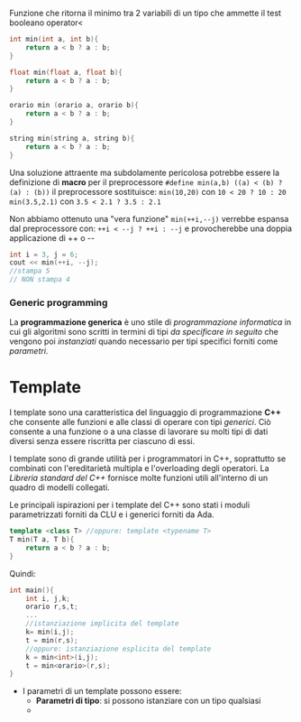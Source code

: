 Funzione che ritorna il minimo tra 2 variabili di un tipo che ammette il test booleano operator< 
````C++
int min(int a, int b){
	return a < b ? a : b;
}
````
````C++
float min(float a, float b){
	return a < b ? a : b;
}
````
````C++
orario min (orario a, orario b){
	return a < b ? a : b;
}
````
````C++
string min(string a, string b){
	return a < b ? a : b;
}
````

Una soluzione attraente ma subdolamente pericolosa potrebbe essere la definizione di **macro** per il preprocessore
`#define min(a,b) ((a) < (b) ? (a) : (b))`
il preprocessore sostituisce:
`min(10,20)` con `10 < 20 ? 10 : 20`
`min(3.5,2.1)` con `3.5 < 2.1 ? 3.5 : 2.1`

Non abbiamo ottenuto una "vera funzione"
`min(++i,--j)`
verrebbe espansa dal preprocessore con:
`++i < --j ? ++i : --j`
e provocherebbe una doppia applicazione di ++ o --
````C++
int i = 3, j = 6;
cout << min(++i, --j);
//stampa 5
// NON stampa 4
````

### Generic programming
La **programmazione generica** è uno stile di *programmazione informatica* in cui gli algoritmi sono scritti in termini di tipi *da specificare in seguito* che vengono poi *instanziati* quando necessario per tipi specifici forniti come *parametri*. 

# Template
I template sono una caratteristica del linguaggio di programmazione **C++** che consente alle funzioni e alle classi di operare con tipi *generici*. Ciò consente a una funzione o a una classe di lavorare su molti tipi di dati diversi senza essere riscritta per ciascuno di essi.

I template sono di grande utilità per i programmatori in C++, soprattutto se combinati con l'ereditarietà multipla e l'overloading degli operatori. La *Libreria standard del C++* fornisce molte funzioni utili all'interno di un quadro di modelli collegati.

Le principali ispirazioni per i template del C++ sono stati i moduli parametrizzati forniti da CLU e i generici forniti da Ada.
````C++
template <class T> //oppure: template <typename T>
T min(T a, T b){
	return a < b ? a : b;
}
````
Quindi:
````C++
int main(){
	int i, j,k;
	orario r,s,t;
	...
	//istanziazione implicita del template
	k= min(i,j);
	t = min(r,s);
	//oppure: istanziazione esplicita del template
	k = min<int>(i,j);
	t = min<orario>(r,s);
}
````
- I parametri di un template possono essere:
	- **Parametri di tipo**: si possono istanziare con un tipo qualsiasi
	- 